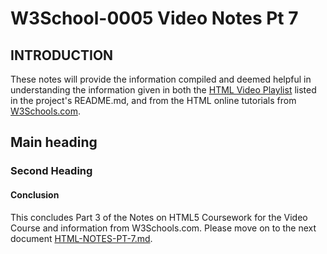 
# W3School-0005 Video Notes Pt 7


## INTRODUCTION

These notes will provide the information compiled and deemed helpful in understanding the information given in both the [HTML Video Playlist](https://www.youtube.com/playlist?list=PLr6-GrHUlVf_ZNmuQSXdS197Oyr1L9sPB) listed in the project's README.md, and from the HTML online tutorials from [W3Schools.com](https://www.w3schools.com/).


## Main heading



### Second Heading


#### Conclusion
This concludes Part 3 of the Notes on HTML5 Coursework for the Video Course and information from W3Schools.com. Please move on to the next document [HTML-NOTES-PT-7.md](https://github.com/AdamRj-765/W3School-0005/blob/master/COURSE_NOTES/HTML5-NOTES-PT-7.md).
